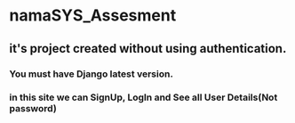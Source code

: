 # namaSYS_Assesment

## it's project created without using <b>authentication</b>.

### You must have Django latest version.
### in this site we can SignUp, LogIn and See all User Details(Not password)
